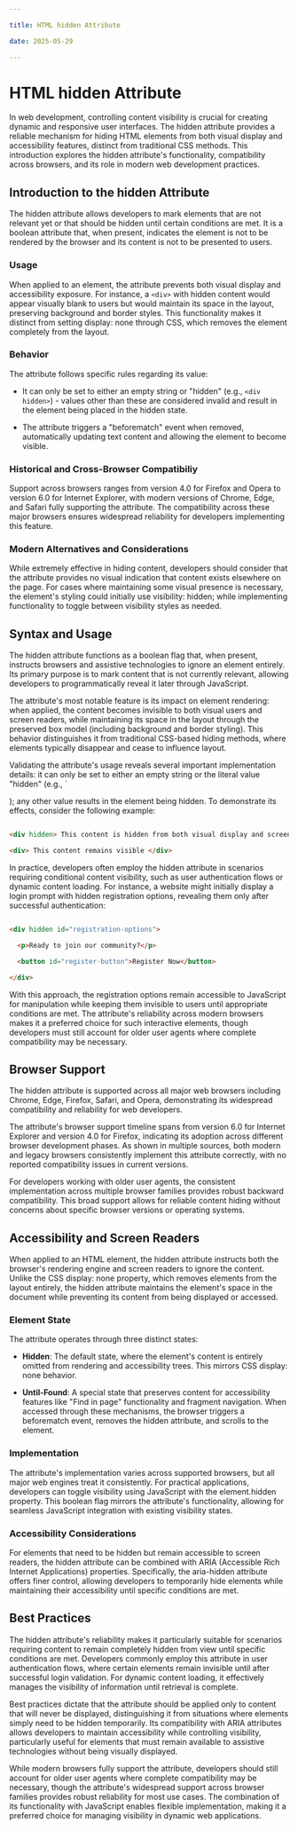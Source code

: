```yaml
---

title: HTML hidden Attribute

date: 2025-05-29

---
```



# HTML hidden Attribute

In web development, controlling content visibility is crucial for creating dynamic and responsive user interfaces. The hidden attribute provides a reliable mechanism for hiding HTML elements from both visual display and accessibility features, distinct from traditional CSS methods. This introduction explores the hidden attribute's functionality, compatibility across browsers, and its role in modern web development practices.


## Introduction to the hidden Attribute

The hidden attribute allows developers to mark elements that are not relevant yet or that should be hidden until certain conditions are met. It is a boolean attribute that, when present, indicates the element is not to be rendered by the browser and its content is not to be presented to users.


### Usage

When applied to an element, the attribute prevents both visual display and accessibility exposure. For instance, a `<div>` with hidden content would appear visually blank to users but would maintain its space in the layout, preserving background and border styles. This functionality makes it distinct from setting display: none through CSS, which removes the element completely from the layout.


### Behavior

The attribute follows specific rules regarding its value:

- It can only be set to either an empty string or "hidden" (e.g., `<div hidden>`) - values other than these are considered invalid and result in the element being placed in the hidden state.

- The attribute triggers a "beforematch" event when removed, automatically updating text content and allowing the element to become visible.


### Historical and Cross-Browser Compatibiliy

Support across browsers ranges from version 4.0 for Firefox and Opera to version 6.0 for Internet Explorer, with modern versions of Chrome, Edge, and Safari fully supporting the attribute. The compatibility across these major browsers ensures widespread reliability for developers implementing this feature.


### Modern Alternatives and Considerations

While extremely effective in hiding content, developers should consider that the attribute provides no visual indication that content exists elsewhere on the page. For cases where maintaining some visual presence is necessary, the element's styling could initially use visibility: hidden; while implementing functionality to toggle between visibility styles as needed.


## Syntax and Usage

The hidden attribute functions as a boolean flag that, when present, instructs browsers and assistive technologies to ignore an element entirely. Its primary purpose is to mark content that is not currently relevant, allowing developers to programmatically reveal it later through JavaScript.

The attribute's most notable feature is its impact on element rendering: when applied, the content becomes invisible to both visual users and screen readers, while maintaining its space in the layout through the preserved box model (including background and border styling). This behavior distinguishes it from traditional CSS-based hiding methods, where elements typically disappear and cease to influence layout.

Validating the attribute's usage reveals several important implementation details: it can only be set to either an empty string or the literal value "hidden" (e.g., `<div hidden>...</div>); any other value results in the element being hidden. To demonstrate its effects, consider the following example:

```html

<div hidden> This content is hidden from both visual display and screen readers </div>

<div> This content remains visible </div>

```

In practice, developers often employ the hidden attribute in scenarios requiring conditional content visibility, such as user authentication flows or dynamic content loading. For instance, a website might initially display a login prompt with hidden registration options, revealing them only after successful authentication:

```html

<div hidden id="registration-options">

  <p>Ready to join our community?</p>

  <button id="register-button">Register Now</button>

</div>

```

With this approach, the registration options remain accessible to JavaScript for manipulation while keeping them invisible to users until appropriate conditions are met. The attribute's reliability across modern browsers makes it a preferred choice for such interactive elements, though developers must still account for older user agents where complete compatibility may be necessary.


## Browser Support

The hidden attribute is supported across all major web browsers including Chrome, Edge, Firefox, Safari, and Opera, demonstrating its widespread compatibility and reliability for web developers.

The attribute's browser support timeline spans from version 6.0 for Internet Explorer and version 4.0 for Firefox, indicating its adoption across different browser development phases. As shown in multiple sources, both modern and legacy browsers consistently implement this attribute correctly, with no reported compatibility issues in current versions.

For developers working with older user agents, the consistent implementation across multiple browser families provides robust backward compatibility. This broad support allows for reliable content hiding without concerns about specific browser versions or operating systems.


## Accessibility and Screen Readers

When applied to an HTML element, the hidden attribute instructs both the browser's rendering engine and screen readers to ignore the content. Unlike the CSS display: none property, which removes elements from the layout entirely, the hidden attribute maintains the element's space in the document while preventing its content from being displayed or accessed.


### Element State

The attribute operates through three distinct states:

- **Hidden**: The default state, where the element's content is entirely omitted from rendering and accessibility trees. This mirrors CSS display: none behavior.

- **Until-Found**: A special state that preserves content for accessibility features like "Find in page" functionality and fragment navigation. When accessed through these mechanisms, the browser triggers a beforematch event, removes the hidden attribute, and scrolls to the element.


### Implementation

The attribute's implementation varies across supported browsers, but all major web engines treat it consistently. For practical applications, developers can toggle visibility using JavaScript with the element.hidden property. This boolean flag mirrors the attribute's functionality, allowing for seamless JavaScript integration with existing visibility states.


### Accessibility Considerations

For elements that need to be hidden but remain accessible to screen readers, the hidden attribute can be combined with ARIA (Accessible Rich Internet Applications) properties. Specifically, the aria-hidden attribute offers finer control, allowing developers to temporarily hide elements while maintaining their accessibility until specific conditions are met.


## Best Practices

The hidden attribute's reliability makes it particularly suitable for scenarios requiring content to remain completely hidden from view until specific conditions are met. Developers commonly employ this attribute in user authentication flows, where certain elements remain invisible until after successful login validation. For dynamic content loading, it effectively manages the visibility of information until retrieval is complete.

Best practices dictate that the attribute should be applied only to content that will never be displayed, distinguishing it from situations where elements simply need to be hidden temporarily. Its compatibility with ARIA attributes allows developers to maintain accessibility while controlling visibility, particularly useful for elements that must remain available to assistive technologies without being visually displayed.

While modern browsers fully support the attribute, developers should still account for older user agents where complete compatibility may be necessary, though the attribute's widespread support across browser families provides robust reliability for most use cases. The combination of its functionality with JavaScript enables flexible implementation, making it a preferred choice for managing visibility in dynamic web applications.

